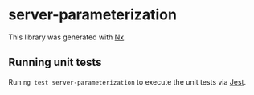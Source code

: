 # server-parameterization

This library was generated with [Nx](https://nx.dev).

## Running unit tests

Run `ng test server-parameterization` to execute the unit tests via [Jest](https://jestjs.io).
